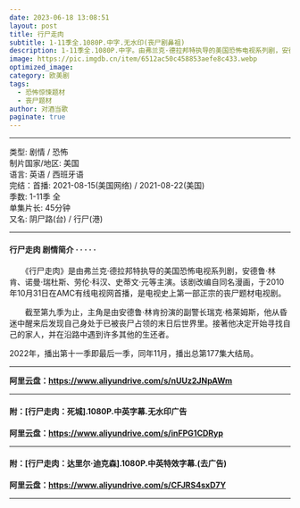 ```yaml
---
date: 2023-06-18 13:08:51
layout: post
title: 行尸走肉
subtitle: 1-11季全.1080P.中字.无水印(丧尸剧鼻祖)
description: 1-11季全.1080P.中字。由弗兰克·德拉邦特执导的美国恐怖电视系列剧，安德鲁·林肯、诺曼·瑞杜斯、劳伦·科汉、史蒂文·元等主演。该剧改编自同名漫画，于2010年10月31日在AMC有线电视网首播，是电视史上第一部正宗的丧尸题材电视剧...
image: https://pic.imgdb.cn/item/6512ac50c458853aefe8c433.webp
optimized_image: 
category: 欧美剧
tags:
  - 恐怖惊悚题材
  - 丧尸题材
author: 对酒当歌
paginate: true
---
```



---

类型: 剧情 / 恐怖  
制片国家/地区: 美国  
语言: 英语 / 西班牙语  
完结：首播: 2021-08-15(美国网络) / 2021-08-22(美国)  
季数: 1-11季 全  
单集片长: 45分钟  
又名: 阴尸路(台) / 行尸(港)  

---

#### 行尸走肉 剧情简介 · · · · ·

　　《行尸走肉》是由弗兰克·德拉邦特执导的美国恐怖电视系列剧，安德鲁·林肯、诺曼·瑞杜斯、劳伦·科汉、史蒂文·元等主演。该剧改编自同名漫画，于2010年10月31日在AMC有线电视网首播，是电视史上第一部正宗的丧尸题材电视剧。

　　截至第九季为止，主角是由安德鲁·林肯扮演的副警长瑞克·格莱姆斯，他从昏迷中醒来后发现自己身处于已被丧尸占领的末日后世界里。接著他决定开始寻找自己的家人，并在沿路中遇到许多其他的生还者。

2022年，播出第十一季即最后一季，同年11月，播出总第177集大结局。

---

**阿里云盘：<https://www.aliyundrive.com/s/nUUz2JNpAWm>**

---

#### 附：[行尸走肉：死城].1080P.中英字幕.无水印广告

**阿里云盘：<https://www.aliyundrive.com/s/inFPG1CDRyp>**

---

#### 附：[行尸走肉：达里尔·迪克森].1080P.中英特效字幕.(去广告)

**阿里云盘：<https://www.aliyundrive.com/s/CFJRS4sxD7Y>**

---
